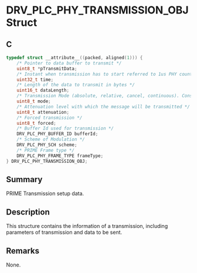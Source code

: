 # DRV_PLC_PHY_TRANSMISSION_OBJ Struct

## C

```c
typedef struct __attribute__((packed, aligned(1))) {
    /* Pointer to data buffer to transmit */
    uint8_t *pTransmitData;
    /* Instant when transmission has to start referred to 1us PHY counter */
    uint32_t time;
    /* Length of the data to transmit in bytes */
    uint16_t dataLength;
    /* Transmission Mode (absolute, relative, cancel, continuous). Constants above */
    uint8_t mode;
    /* Attenuation level with which the message will be transmitted */
    uint8_t attenuation;
    /* Forced transmission */
    uint8_t forced;
    /* Buffer Id used for transmission */
    DRV_PLC_PHY_BUFFER_ID bufferId;
    /* Scheme of Modulation */
    DRV_PLC_PHY_SCH scheme;
    /* PRIME Frame type */
    DRV_PLC_PHY_FRAME_TYPE frameType;
} DRV_PLC_PHY_TRANSMISSION_OBJ;
```

## Summary

PRIME Transmission setup data.

## Description

This structure contains the information of a transmission, including parameters of transmission and data to be sent.

## Remarks

None.
